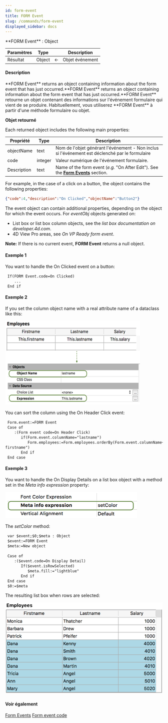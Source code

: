 ```yaml
---
id: form-event
title: FORM Event
slug: /commands/form-event
displayed_sidebar: docs
---
```


<!--REF #_command_.FORM Event.Syntax-->**FORM Event** : Object<!-- END REF-->

<!--REF #_command_.FORM Event.Params-->

| Paramètres | Type   |   | Description     |
| ---------- | ------ | - | --------------- |
| Résultat   | Object | ← | Objet événement |

<!-- END REF-->

#### Description

<!--REF #_command_.FORM Event.Summary-->**FORM Event** returns an object containing information about the form event that has just occurred.<!-- END REF-->**FORM Event** returns an object containing information about the form event that has just occurred.**FORM Event** retourne un objet contenant des informations sur l'événement formulaire qui vient de se produire. Habituellement, vous utiliserez **FORM Event** à partir d'une méthode formulaire ou objet.

**Objet retourné**

Each returned object includes the following main properties:

| **Propriété** | **Type** | **Description**                                                                                                                                                                               |
| ------------- | -------- | --------------------------------------------------------------------------------------------------------------------------------------------------------------------------------------------- |
| objectName    | text     | Nom de l'objet générant l'événement - Non inclus si l'événement est déclenché par le formulaire                                                                                               |
| code          | integer  | Valeur numérique de l'événement formulaire.                                                                                                                                   |
| Description   | text     | Name of the form event (*e.g.* "On After Edit"). See the [**Form Events**](../Events/overview.md) section. |

For example, in the case of a click on a button, the object contains the following properties:

```json
{"code":4,"description":"On Clicked","objectName":"Button2"}
```

The event object can contain additional properties, depending on the object for which the event occurs. For *eventObj* objects generated on:

- List box or list box column objects, see the *list box documentation on developer.4d.com*.
- 4D View Pro areas, see *On VP Ready form event*.

**Note:** If there is no current event, **FORM Event** returns a null object.

#### Exemple 1

You want to handle the On Clicked event on a button:

```4d
 If(FORM Event.code=On Clicked)
    ...
 End if
```

#### Exemple 2

If you set the column object name with a real attribute name of a dataclass like this:

![](../assets/en/commands/pict4843820.en.png)

You can sort the column using the On Header Click event:

```4d
 Form.event:=FORM Event
 Case of
    :(Form event code=On Header Click)
       if(Form.event.columnName="lastname")
          Form.employees:=Form.employees.orderBy(Form.event.columnName+", firstname")
       End if
 End case
```

#### Exemple 3

You want to handle the On Display Details on a list box object with a method set in the *Meta info expression* property:

![](../assets/en/commands/pict4843812.en.png)

The *setColor* method:

```4d
 var $event;$0;$meta : Object
 $event:=FORM Event
 $meta:=New object
 
 Case of
    :($event.code=On Display Detail)
       If($event.isRowSelected)
          $meta.fill:="lightblue"
       End if
 End case
 $0:=$meta
```

The resulting list box when rows are selected:

![](../assets/en/commands/pict4843808.en.png)

#### Voir également

[Form Events](../Events/overview.md)
[Form event code](form-event-code.md)

